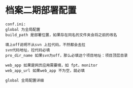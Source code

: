 # 档案二期部署配置
    conf.ini:
    global 为全局配置
    build_path 是部署位置，如果存在同名的文件夹会将之前的改名
    
    填上off说明不从svn 上拉代码，不然都会去拉
    svn代码地址，拉代码必填
    pro_dir_name 如果svn为off，那么必填这个项目地址：项目顶层目录
    
    web_app 如果是网页应用需要填，如 fpt，monitor
    web_app_url 如果web_app 不为空，就必填
    
    global 全局配置详细
    
